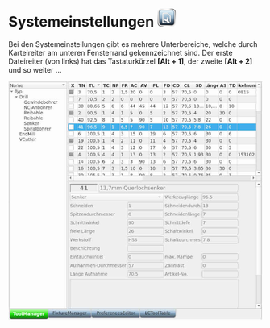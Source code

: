 # Systemeinstellungen ![Settings](images/SK_Settings.png)

Bei den Systemeinstellungen gibt es mehrere Unterbereiche, welche durch Karteireiter am unteren Fensterrand
gekennzeichnet sind. Der erste Dateireiter (von links) hat das Tastaturkürzel
**[Alt + 1]**, der zweite **[Alt + 2]** und so weiter ...

![SettingsNB](images/SettingsNB.jpg)
